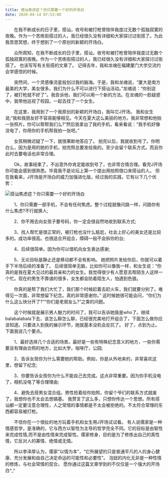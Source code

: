 ```yaml
---
title: 搭讪焦虑症？你只需要一个好的开场白
date: 2020-04-14 07:53:00
---
```




　　在我不断成长的日子里，搭讪，收号和被打枪曾陪伴我度过无数个孤独寂寞的夜晚。作为一个苦练街搭过的人，我已经很久没有详细和大家探讨过街搭了。为此我苦思冥想，终于想到了一个原创的新颖的开场白。

　　众所周知，在我不断成长的日子里，搭讪，收号和被打枪曾陪伴我度过无数个孤独寂寞的夜晚。作为一个苦练街搭过的人，我已经很久没有详细和大家探讨过街搭了。 也该写写有关街搭的文章了。 记得去年，我和龙魂在福建厦门大学交流约会学感悟的时候。

　　突然间，一个灵感像流星般划过我的脑海。于是，我和龙魂说，“厦大是南方最美的大学，美女很多。我们为什么不可以进行下搭讪活动。”龙魂说：“你别逗了，被打枪就不好了”。我告诉他，我们可以用一个新的方法。在龙魂的一脸疑惑中，我带他巡视了校园，一起去找了一个女生。

　　在这里，我用到了一个我原创的新颖的开场白，我叫它J开场。 我和女生说;“我和我朋友好不容易能够相见。今天在夏大这么美丽的地方。我非常想和他拍一张照片。你可以帮帮我们么?”然后我拿出了我的手机，看来看说：“我手机好像没电了，你用你的手机帮我拍一张吧。”

　　女孩稍微迟疑了一下，就很果断地答应了。 拍完以后，我就收到号了。你明白么，因为是用的她的手机，拍完照总要发给我的。至少会留个联系方式。而且你此时去要电话也非常合理。

　　Ok，故事结束了，不出意外你肯定能收到号了，也非常合情合理。看完J开场你可能会感到很熟悉。毕竟我不是论坛上第一个提出用拍照借口来搭讪的人。 但在我看来，J开场是开场白的威力加强进化版，经过我的实践，它有以下几个优势：

![搭讪焦虑症？你只需要一个好的开场白](/img/f17287966903b73fe7c96f401365b705.jpg)

　　1、你只需要一部手机，不会有任何焦虑。整个过程就像问路一样，问路你有什么焦虑?不行就换人;

　　2、你不用去向女孩子要号码，你一定会很自然地收到联系方式;

　　3、找人帮忙是很正常的，被打枪也没什么尴尬，社会上好心的美女还是比较多的。成功率很高。也很适合开组合，障碍一般不会拆你的台;

　　4、后续很简单。因为你可以借机向女生表达感谢;

　　5、无论目标是静止还是移动都不会有影响。 她把照片发给你后，你就可以着手下半场后续的准备了。 后续很简单无脑，比如你可以像我一样，和女生说：“你真的是我在夏大见过的最具亲和力的女生。我觉得很少有人愿意去帮陌生人这样一个忙。现在的男生不靠谱的很多，女生都会防着陌生人，怕遇到色狼。

　　你真的是帮了我们大忙了，我们那个时候赶着去赶火车，我们就要分别了。难得见一次面，非常想留下纪念。真的非常感谢你。” 这时候她很可能会问，“你们为什么这么快分开了?”“你们是老朋友么?”之类的问题。

　　这个时候就是展示男人魅力的时间了，我可以告诉她我是who了。继续balabalabala下去，该怎么聊怎么聊，已经很完美地打开组合了，下面怎么做你应该知道。只要进入到我的展示环节，她就基本没机会反抗了。 好了，点到为止。下面我说几个要点。

　　1、最好选择几个合适的场景。最好是一些有特殊纪念意义的地方，一些你需要且有理由合照的地方，比如大学，咖啡厅，公园;

　　2、告诉女孩你为什么需要她的帮助。例如，你是从外地来的，非常喜欢这里，想留下纪念;

　　3、你要告诉女孩你为什么不能自己去完成。这点非常重要。因为你手机没电了，相机没电了等合理理由;

　　4、避免去搭男女混合组。男性抢着给你拍照，你留个爷们的联系方式就废了，我想你也不太会去想搞基。 我赘言了这么多，只想你传达一个思想。所有搭讪都一定要注意合理性，人之常情的事情都是不太会被拒绝的。不太符合常理的东西都容易被打枪。

　　不信你在一个很扯的地方玩着手机和女生用J开场试试看。 有人说儒家是一种情感哲学，是准确的，它与西方以智性为主导的哲学完全不同。它的目标是由智性来完成性情,而不是由性情来完成智性。儒家修身，目的是为了修炼出自己的真性情，它反对人的寡情、绝情或无情。

　　所以李泽厚认为，儒家“以情为本”，“它所展望的只是普通平凡的人的身心健康、充分发展和由自己决定命运的可能性和必要性”。 泡妞的内化无非是一种性情的修炼，与社会常情的契合。 愿你通过这篇文章学到的不仅仅是一个强大的开场白^_^